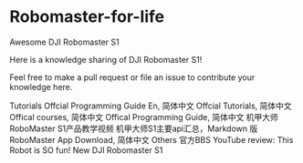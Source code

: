 # Robomaster-for-life

Awesome DJI Robomaster S1


Here is a knowledge sharing of DJI Robomaster S1!

Feel free to make a pull request or file an issue to contribute your knowledge here.

Tutorials
Offcial Programming Guide En, 简体中文
Offcial Tutorials, 简体中文
Offical courses, 简体中文
Offical Programming Guide, 简体中文
机甲大师RoboMaster S1产品教学视频
机甲大师S1主要api汇总，Markdown 版
RoboMaster App
Download, 简体中文
Others
官方BBS
YouTube review: This Robot is SO fun! New DJI Robomaster S1
